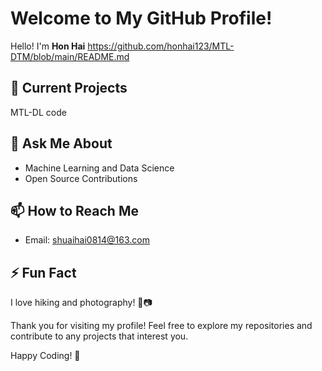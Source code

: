 # Welcome to My GitHub Profile!

Hello! I'm **Hon Hai**
https://github.com/honhai123/MTL-DTM/blob/main/README.md
## 🔭 Current Projects
MTL-DL code

## 💬 Ask Me About

- Machine Learning and Data Science
- Open Source Contributions

## 📫 How to Reach Me

- Email: [shuaihai0814@163.com](mailto:shuaihai0814@163.com)


## ⚡ Fun Fact

I love hiking and photography! 🌄📷

Thank you for visiting my profile! Feel free to explore my repositories and contribute to any projects that interest you.

Happy Coding! 🚀
